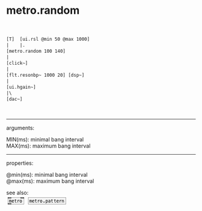 # metro.random

```


[T]  [ui.rsl @min 50 @max 1000]
|    |.
[metro.random 100 140]
|
[click~]
|
[flt.resonbp~ 1000 20] [dsp~]
|
[ui.hgain~]
|\
[dac~]

            
```
---
arguments:

MIN(ms): minimal bang
            interval<br>
MAX(ms): maximum bang
            interval<br>

---
properties:

@min(ms): minimal
            bang interval<br>
@max(ms): maximum
            bang interval<br>

see also:<br>
![metro](img/object_metro.png)
![metro.pattern](img/object_metro.pattern.png)
